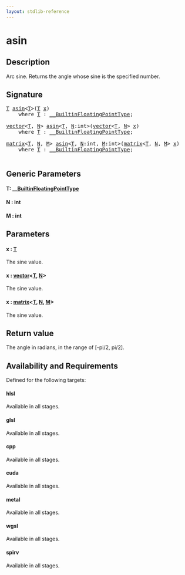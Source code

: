 ```yaml
---
layout: stdlib-reference
---
```


# asin

## Description

Arc sine. Returns the angle whose sine is the specified number.



## Signature 

<pre>
<a href="asin.md#typeparam-T" class="code_type">T</a> <a href="asin.md">asin</a>&lt;<a href="asin.md#typeparam-T" class="code_type">T</a>&gt;(<a href="asin.md#typeparam-T" class="code_type">T</a> <a href="asin.md#decl-x" class="code_param">x</a>)
    <span class='code_keyword'>where</span> <a href="asin.md#typeparam-T" class="code_type">T</a> : <a href="../interfaces/0_builtinfloatingpointtype-029hm/index.md" class="code_type">__BuiltinFloatingPointType</a>;

<a href="../types/vector/index.md" class="code_type">vector</a>&lt;<a href="asin.md#typeparam-T" class="code_type">T</a>, <a href="asin.md#decl-N" class="code_var">N</a>&gt; <a href="asin.md">asin</a>&lt;<a href="asin.md#typeparam-T" class="code_type">T</a>, <a href="asin.md#decl-N" class="code_var">N</a>:<span class="code_keyword">int</span>&gt;(<a href="../types/vector/index.md" class="code_type">vector</a>&lt;<a href="asin.md#typeparam-T" class="code_type">T</a>, <a href="asin.md#decl-N" class="code_var">N</a>&gt; <a href="asin.md#decl-x" class="code_param">x</a>)
    <span class='code_keyword'>where</span> <a href="asin.md#typeparam-T" class="code_type">T</a> : <a href="../interfaces/0_builtinfloatingpointtype-029hm/index.md" class="code_type">__BuiltinFloatingPointType</a>;

<a href="../types/matrix/index.md" class="code_type">matrix</a>&lt;<a href="asin.md#typeparam-T" class="code_type">T</a>, <a href="asin.md#decl-N" class="code_var">N</a>, <a href="asin.md#decl-M" class="code_var">M</a>&gt; <a href="asin.md">asin</a>&lt;<a href="asin.md#typeparam-T" class="code_type">T</a>, <a href="asin.md#decl-N" class="code_var">N</a>:<span class="code_keyword">int</span>, <a href="asin.md#decl-M" class="code_var">M</a>:<span class="code_keyword">int</span>&gt;(<a href="../types/matrix/index.md" class="code_type">matrix</a>&lt;<a href="asin.md#typeparam-T" class="code_type">T</a>, <a href="asin.md#decl-N" class="code_var">N</a>, <a href="asin.md#decl-M" class="code_var">M</a>&gt; <a href="asin.md#decl-x" class="code_param">x</a>)
    <span class='code_keyword'>where</span> <a href="asin.md#typeparam-T" class="code_type">T</a> : <a href="../interfaces/0_builtinfloatingpointtype-029hm/index.md" class="code_type">__BuiltinFloatingPointType</a>;

</pre>

## Generic Parameters

####  <a id="typeparam-T"></a>T: [\_\_BuiltinFloatingPointType](../interfaces/0_builtinfloatingpointtype-029hm/index.md)
####  <a id="decl-N"></a>N  : int
####  <a id="decl-M"></a>M  : int

## Parameters

####  <a id="decl-x"></a>x  : [T](asin.md#typeparam-T)
The sine value.

####  <a id="decl-x"></a>x  : [vector](../types/vector/index.md)\<[T](../types/vector/index.md#typeparam-T), [N](../types/vector/index.md#decl-N)\>
The sine value.

####  <a id="decl-x"></a>x  : [matrix](../types/matrix/index.md)\<[T](../types/matrix/t-0.md), [N](../types/matrix/index.md#decl-N), [M](../types/matrix/index.md#decl-M)\>
The sine value.


## Return value
The angle in radians, in the range of [-pi/2, pi/2].


## Availability and Requirements

Defined for the following targets:

#### hlsl
Available in all stages.

#### glsl
Available in all stages.

#### cpp
Available in all stages.

#### cuda
Available in all stages.

#### metal
Available in all stages.

#### wgsl
Available in all stages.

#### spirv
Available in all stages.




<script>
// Fix .md links to .html when on ReadTheDocs
if (window.location.hostname.includes('readthedocs') || 
    window.location.hostname.includes('rtfd.io')) {
  document.addEventListener('DOMContentLoaded', function() {
    const links = document.querySelectorAll('a');
    links.forEach(link => {
      const href = link.getAttribute('href');
      if (href && href.includes('.md')) {
        // This regex will handle .md links with or without fragment identifiers or query parameters
        link.href = link.href.replace(/(.+)\.md(#[^?]*)?(\?.*)?$/, '$1.html$2$3');
      }
    });
  });
}
</script>
